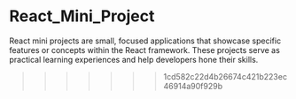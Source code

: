 # React_Mini_Project
React mini projects are small, focused applications that showcase specific features or concepts within the React framework. These projects serve as practical learning experiences and help developers hone their skills.
>>>>>>> 1cd582c22d4b26674c421b223ec46914a90f929b
